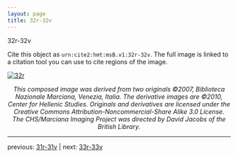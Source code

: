 ```yaml
---
layout: page
title: 32r-32v
---
```


32r-32v

Cite this object as `urn:cite2:hmt:msB.v1:32r-32v`. The full image is linked to a citation tool you can use to cite regions of the image.

[![32r](http://www.homermultitext.org/iipsrv?IIIF=/project/homer/pyramidal/deepzoom/hmt/vbbifolio/v1/vb_31v_32r.tif/full/800,/0/default.jpg)](http://www.homermultitext.org/ict2/?urn=urn:cite2:hmt:vbbifolio.v1:vb_31v_32r) 

<p style="text-align: center; font-style: italic;">This composed image was derived from two originals ©2007, Biblioteca Nazionale Marciana, Venezia, Italia. The derivative images are ©2010, Center for Hellenic Studies. Originals and derivatives are licensed under the Creative Commons Attribution-Noncommercial-Share Alike 3.0 License. The CHS/Marciana Imaging Project was directed by David Jacobs of the British Library.</p>

---

previous: [31r-31v](../31r-31v/) | next: [33r-33v](../33r-33v/)